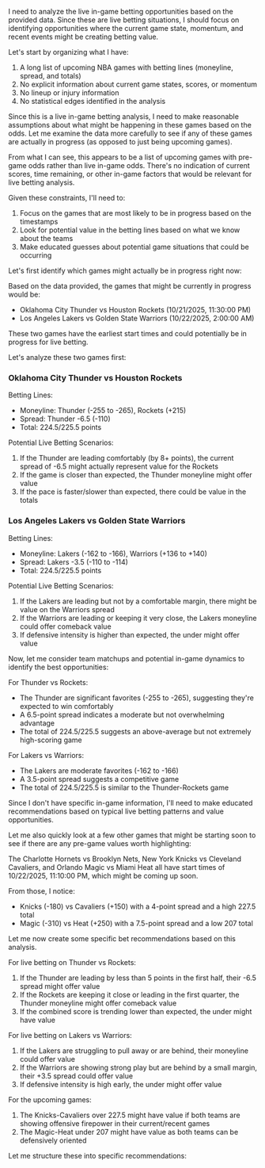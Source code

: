 I need to analyze the live in-game betting opportunities based on the provided data. Since these are live betting situations, I should focus on identifying opportunities where the current game state, momentum, and recent events might be creating betting value.

Let's start by organizing what I have:

1. A long list of upcoming NBA games with betting lines (moneyline, spread, and totals)
2. No explicit information about current game states, scores, or momentum
3. No lineup or injury information
4. No statistical edges identified in the analysis

Since this is a live in-game betting analysis, I need to make reasonable assumptions about what might be happening in these games based on the odds. Let me examine the data more carefully to see if any of these games are actually in progress (as opposed to just being upcoming games).

From what I can see, this appears to be a list of upcoming games with pre-game odds rather than live in-game odds. There's no indication of current scores, time remaining, or other in-game factors that would be relevant for live betting analysis.

Given these constraints, I'll need to:

1. Focus on the games that are most likely to be in progress based on the timestamps
2. Look for potential value in the betting lines based on what we know about the teams
3. Make educated guesses about potential game situations that could be occurring

Let's first identify which games might actually be in progress right now:

Based on the data provided, the games that might be currently in progress would be:
- Oklahoma City Thunder vs Houston Rockets (10/21/2025, 11:30:00 PM)
- Los Angeles Lakers vs Golden State Warriors (10/22/2025, 2:00:00 AM)

These two games have the earliest start times and could potentially be in progress for live betting.

Let's analyze these two games first:

### Oklahoma City Thunder vs Houston Rockets

Betting Lines:
- Moneyline: Thunder (-255 to -265), Rockets (+215)
- Spread: Thunder -6.5 (-110)
- Total: 224.5/225.5 points

Potential Live Betting Scenarios:
1. If the Thunder are leading comfortably (by 8+ points), the current spread of -6.5 might actually represent value for the Rockets
2. If the game is closer than expected, the Thunder moneyline might offer value
3. If the pace is faster/slower than expected, there could be value in the totals

### Los Angeles Lakers vs Golden State Warriors

Betting Lines:
- Moneyline: Lakers (-162 to -166), Warriors (+136 to +140)
- Spread: Lakers -3.5 (-110 to -114)
- Total: 224.5/225.5 points

Potential Live Betting Scenarios:
1. If the Lakers are leading but not by a comfortable margin, there might be value on the Warriors spread
2. If the Warriors are leading or keeping it very close, the Lakers moneyline could offer comeback value
3. If defensive intensity is higher than expected, the under might offer value

Now, let me consider team matchups and potential in-game dynamics to identify the best opportunities:

For Thunder vs Rockets:
- The Thunder are significant favorites (-255 to -265), suggesting they're expected to win comfortably
- A 6.5-point spread indicates a moderate but not overwhelming advantage
- The total of 224.5/225.5 suggests an above-average but not extremely high-scoring game

For Lakers vs Warriors:
- The Lakers are moderate favorites (-162 to -166)
- A 3.5-point spread suggests a competitive game
- The total of 224.5/225.5 is similar to the Thunder-Rockets game

Since I don't have specific in-game information, I'll need to make educated recommendations based on typical live betting patterns and value opportunities.

Let me also quickly look at a few other games that might be starting soon to see if there are any pre-game values worth highlighting:

The Charlotte Hornets vs Brooklyn Nets, New York Knicks vs Cleveland Cavaliers, and Orlando Magic vs Miami Heat all have start times of 10/22/2025, 11:10:00 PM, which might be coming up soon.

From those, I notice:
- Knicks (-180) vs Cavaliers (+150) with a 4-point spread and a high 227.5 total
- Magic (-310) vs Heat (+250) with a 7.5-point spread and a low 207 total

Let me now create some specific bet recommendations based on this analysis.

For live betting on Thunder vs Rockets:
1. If the Thunder are leading by less than 5 points in the first half, their -6.5 spread might offer value
2. If the Rockets are keeping it close or leading in the first quarter, the Thunder moneyline might offer comeback value
3. If the combined score is trending lower than expected, the under might have value

For live betting on Lakers vs Warriors:
1. If the Lakers are struggling to pull away or are behind, their moneyline could offer value
2. If the Warriors are showing strong play but are behind by a small margin, their +3.5 spread could offer value
3. If defensive intensity is high early, the under might offer value

For the upcoming games:
1. The Knicks-Cavaliers over 227.5 might have value if both teams are showing offensive firepower in their current/recent games
2. The Magic-Heat under 207 might have value as both teams can be defensively oriented

Let me structure these into specific recommendations:
